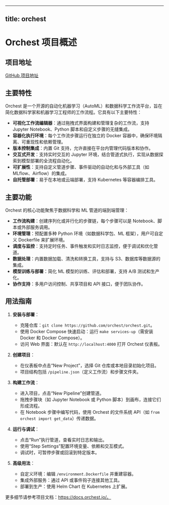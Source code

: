 
---
title: orchest
---

# Orchest 项目概述

## 项目地址
[GitHub 项目地址](https://github.com/orchest/orchest)

## 主要特性
Orchest 是一个开源的自动化机器学习（AutoML）和数据科学工作流平台，旨在简化数据科学家和机器学习工程师的工作流程。它具有以下主要特性：
- **可视化工作流编辑器**：通过拖拽式界面构建和管理复杂的工作流，支持 Jupyter Notebook、Python 脚本和自定义步骤的无缝集成。
- **容器化执行环境**：每个工作流步骤运行在独立的 Docker 容器中，确保环境隔离、可重现性和依赖管理。
- **版本控制集成**：内置 Git 支持，允许直接在平台内管理代码版本和协作。
- **交互式开发**：支持实时交互的 Jupyter 环境，结合管道式执行，实现从数据探索到模型部署的全流程自动化。
- **可扩展性**：支持自定义管道步骤、事件驱动的自动化和与外部工具（如 MLflow、Airflow）的集成。
- **自托管部署**：易于在本地或云端部署，支持 Kubernetes 等容器编排工具。

## 主要功能
Orchest 的核心功能聚焦于数据科学和 ML 管道的端到端管理：
- **工作流构建**：创建序列化或并行化的步骤链，每个步骤可以是 Notebook、脚本或外部服务调用。
- **环境管理**：预配置多种 Python 环境（如数据科学包、ML 框架），用户可自定义 Dockerfile 来扩展环境。
- **调度与监控**：支持定时任务、事件触发和实时日志监控，便于调试和优化管道。
- **数据处理**：内置数据加载、清洗和转换工具，支持与 S3、数据库等数据源的集成。
- **模型训练与部署**：简化 ML 模型的训练、评估和部署，支持 A/B 测试和生产化。
- **协作支持**：多用户访问控制、共享项目和 API 接口，便于团队协作。

## 用法指南
1. **安装与部署**：
   - 克隆仓库：`git clone https://github.com/orchest/orchest.git`。
   - 使用 Docker Compose 快速启动：运行 `make services-up`（需安装 Docker 和 Docker Compose）。
   - 访问 Web 界面：默认在 `http://localhost:4000` 打开 Orchest 仪表板。

2. **创建项目**：
   - 在仪表板中点击“New Project”，选择 Git 仓库或本地目录初始化项目。
   - 项目结构包括 `/pipeline.json`（定义工作流）和步骤文件夹。

3. **构建工作流**：
   - 进入项目，点击“New Pipeline”创建管道。
   - 拖拽步骤块（如 Jupyter Notebook 或 Python 脚本）到画布，连接它们形成流程。
   - 在 Notebook 步骤中编写代码，使用 Orchest 的文件系统 API（如 `from orchest import get_data`）传递数据。

4. **运行与调试**：
   - 点击“Run”执行管道，查看实时日志和输出。
   - 使用“Step Settings”配置环境变量、依赖和交互模式。
   - 调试时，可暂停步骤或回滚到特定版本。

5. **高级用法**：
   - 自定义环境：编辑 `/environment.Dockerfile` 并重建容器。
   - 集成外部服务：通过 API 或事件钩子连接其他工具。
   - 部署到生产：使用 Helm Chart 在 Kubernetes 上扩展。

更多细节请参考项目文档：https://docs.orchest.io/。